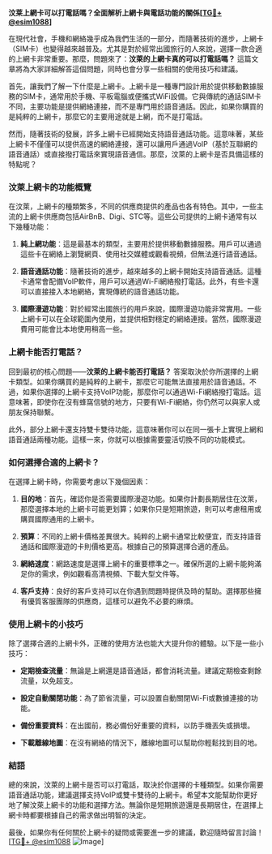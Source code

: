 **汶莱上網卡可以打電話嗎？全面解析上網卡與電話功能的關係[[TG💪+ @esim1088](https://t.me/s/esim1088)]**

在現代社會，手機和網絡幾乎成為我們生活的一部分，而隨著技術的進步，上網卡（SIM卡）也變得越來越普及。尤其是對於經常出國旅行的人來說，選擇一款合適的上網卡非常重要。那麼，問題來了：**汶萊的上網卡真的可以打電話嗎？** 這篇文章將為大家詳細解答這個問題，同時也會分享一些相關的使用技巧和建議。

首先，讓我們了解一下什麼是上網卡。上網卡是一種專門設計用於提供移動數據服務的SIM卡，通常用於手機、平板電腦或便攜式WiFi設備。它與傳統的通話SIM卡不同，主要功能是提供網絡連接，而不是專門用於語音通話。因此，如果你購買的是純粹的上網卡，那麼它的主要用途就是上網，而不是打電話。

然而，隨著技術的發展，許多上網卡已經開始支持語音通話功能。這意味著，某些上網卡不僅僅可以提供高速的網絡連接，還可以讓用戶通過VoIP（基於互聯網的語音通話）或直接撥打電話來實現語音通信。那麼，汶萊的上網卡是否具備這樣的特點呢？

### 汶萊上網卡的功能概覽

在汶萊，上網卡的種類繁多，不同的供應商提供的產品也各有特色。其中，一些主流的上網卡供應商包括AirBnB、Digi、STC等。這些公司提供的上網卡通常有以下幾種功能：

1. **純上網功能**：這是最基本的類型，主要用於提供移動數據服務。用戶可以通過這些卡在網絡上瀏覽網頁、使用社交媒體或觀看視頻，但無法進行語音通話。

2. **語音通話功能**：隨著技術的進步，越來越多的上網卡開始支持語音通話。這種卡通常會配備VoIP軟件，用戶可以通過Wi-Fi網絡撥打電話。此外，有些卡還可以直接接入本地網絡，實現傳統的語音通話功能。

3. **國際漫遊功能**：對於經常出國旅行的用戶來說，國際漫遊功能非常實用。一些上網卡可以在全球範圍內使用，並提供相對穩定的網絡連接。當然，國際漫遊費用可能會比本地使用稍高一些。

### 上網卡能否打電話？

回到最初的核心問題——**汶萊的上網卡能否打電話？** 答案取決於你所選擇的上網卡類型。如果你購買的是純粹的上網卡，那麼它可能無法直接用於語音通話。不過，如果你選擇的上網卡支持VoIP功能，那麼你可以通過Wi-Fi網絡撥打電話。這意味著，即使你在沒有蜂窩信號的地方，只要有Wi-Fi網絡，你仍然可以與家人或朋友保持聯繫。

此外，部分上網卡還支持雙卡雙待功能，這意味著你可以在同一張卡上實現上網和語音通話兩種功能。這樣一來，你就可以根據需要靈活切換不同的功能模式。

### 如何選擇合適的上網卡？

在選擇上網卡時，你需要考慮以下幾個因素：

1. **目的地**：首先，確認你是否需要國際漫遊功能。如果你計劃長期居住在汶萊，那麼選擇本地的上網卡可能更划算；如果你只是短期旅遊，則可以考慮租用或購買國際通用的上網卡。

2. **預算**：不同的上網卡價格差異很大。純粹的上網卡通常比較便宜，而支持語音通話和國際漫遊的卡則價格更高。根據自己的預算選擇合適的產品。

3. **網絡速度**：網路速度是選擇上網卡的重要標準之一。確保所選的上網卡能夠滿足你的需求，例如觀看高清視頻、下載大型文件等。

4. **客戶支持**：良好的客戶支持可以在你遇到問題時提供及時的幫助。選擇那些擁有優質客服團隊的供應商，這樣可以避免不必要的麻煩。

### 使用上網卡的小技巧

除了選擇合適的上網卡外，正確的使用方法也能大大提升你的體驗。以下是一些小技巧：

- **定期檢查流量**：無論是上網還是語音通話，都會消耗流量。建議定期檢查剩餘流量，以免超支。
  
- **設定自動關閉功能**：為了節省流量，可以設置自動關閉Wi-Fi或數據連接的功能。

- **備份重要資料**：在出國前，務必備份好重要的資料，以防手機丟失或損壞。

- **下載離線地圖**：在沒有網絡的情況下，離線地圖可以幫助你輕鬆找到目的地。

### 結語

總的來說，汶萊的上網卡是否可以打電話，取決於你選擇的卡種類型。如果你需要語音通話功能，建議選擇支持VoIP或雙卡雙待的上網卡。希望本文能幫助你更好地了解汶萊上網卡的功能和選擇方法。無論你是短期旅遊還是長期居住，在選擇上網卡時都要根據自己的需求做出明智的決定。

最後，如果你有任何關於上網卡的疑問或需要進一步的建議，歡迎隨時留言討論！[[TG💪+ @esim1088](https://t.me/s/esim1088) ![Image](https://i.postimg.cc/4NQfJmqS/Snipaste-2025-05-13-00-14-12.png)]